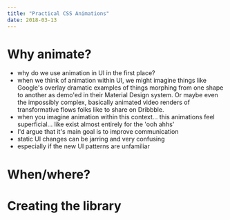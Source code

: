 ```yaml
---
title: "Practical CSS Animations"
date: 2018-03-13
---
```


# Why animate?

* why do we use animation in UI in the first place?
* when we think of animation within UI, we might imagine things like Google's overlay dramatic examples of things morphing from one shape to another as demo'ed in their Material Design system. Or maybe even the impossibly complex, basically animated video renders of transformative flows folks like to share on Dribbble.
* when you imagine animation within this context… this animations feel superficial… like exist almost entirely for the 'ooh ahhs'
* I'd argue that it's main goal is to improve communication
* static UI changes can be jarring and very confusing
* especially if the new UI patterns are unfamiliar

# When/where?

# Creating the library

